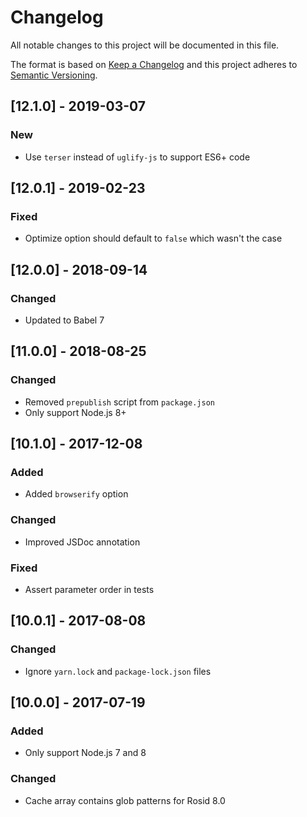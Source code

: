 # Changelog

All notable changes to this project will be documented in this file.

The format is based on [Keep a Changelog](http://keepachangelog.com/en/1.0.0/) and this project adheres to [Semantic Versioning](http://semver.org/spec/v2.0.0.html).

## [12.1.0] - 2019-03-07

### New

- Use `terser` instead of `uglify-js` to support ES6+ code

## [12.0.1] - 2019-02-23

### Fixed

- Optimize option should default to `false` which wasn't the case

## [12.0.0] - 2018-09-14

### Changed

- Updated to Babel 7

## [11.0.0] - 2018-08-25

### Changed

- Removed `prepublish` script from `package.json`
- Only support Node.js 8+

## [10.1.0] - 2017-12-08

### Added

- Added `browserify` option

### Changed

- Improved JSDoc annotation

### Fixed

- Assert parameter order in tests

## [10.0.1] - 2017-08-08

### Changed

- Ignore `yarn.lock` and `package-lock.json` files

## [10.0.0] - 2017-07-19

### Added

- Only support Node.js 7 and 8

### Changed

- Cache array contains glob patterns for Rosid 8.0